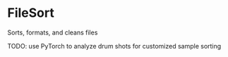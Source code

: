 # FileSort
Sorts, formats, and cleans files

TODO: use PyTorch to analyze drum shots for customized sample sorting

